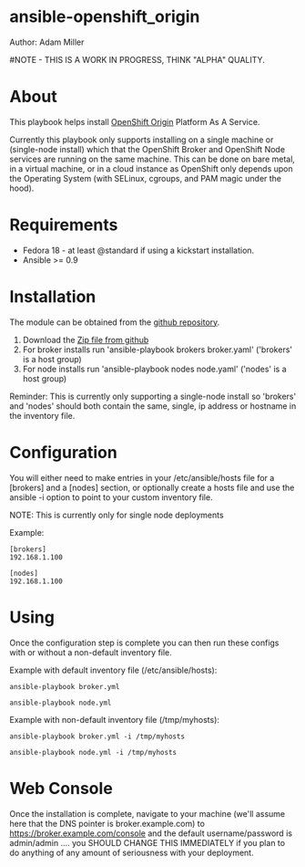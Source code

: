 # ansible-openshift_origin

Author: Adam Miller

#NOTE - THIS IS A WORK IN PROGRESS, THINK "ALPHA" QUALITY.

# About

This playbook helps install [OpenShift Origin](https://openshift.redhat.com/community/open-source) Platform As A Service.

Currently this playbook only supports installing on a single machine or 
(single-node install) which that the OpenShift Broker and OpenShift Node 
services are running on the same machine. This can be done on bare metal, in a 
virtual machine, or in a cloud instance as OpenShift only depends upon the 
Operating System (with SELinux, cgroups, and PAM magic under the hood).

# Requirements

* Fedora 18 - at least @standard if using a kickstart installation.
* Ansible >= 0.9

# Installation

The module can be obtained from the
[github repository](https://github.com/maxamillion/ansible-openshift_origin).

1. Download the [Zip file from github](https://github.com/maxamillion/ansible-openshift_origin/archive/master.zip)
2. For broker installs run 'ansible-playbook brokers broker.yaml' ('brokers' is
a host group)
3. For node installs run 'ansible-playbook nodes node.yaml' ('nodes' is a host 
group)

Reminder: This is currently only supporting a single-node install so 'brokers' 
and 'nodes' should both contain the same, single, ip address or hostname in the
inventory file.

# Configuration

You will either need to make entries in your /etc/ansible/hosts file for a 
[brokers] and a [nodes] section, or optionally create a hosts file and use the 
ansible -i option to point to your custom inventory file.

NOTE: This is currently only for single node deployments

Example:

    [brokers]
    192.168.1.100

    [nodes]
    192.168.1.100

# Using 

Once the configuration step is complete you can then run these configs with or
without a non-default inventory file.

Example with default inventory file (/etc/ansible/hosts):
    
    ansible-playbook broker.yml

    ansible-playbook node.yml

Example with non-default inventory file (/tmp/myhosts):
    
    ansible-playbook broker.yml -i /tmp/myhosts

    ansible-playbook node.yml -i /tmp/myhosts

# Web Console

Once the installation is complete, navigate to your machine (we'll assume here 
that the DNS pointer is broker.example.com) to https://broker.example.com/console
and the default username/password is admin/admin .... you SHOULD CHANGE THIS 
IMMEDIATELY if you plan to do anything of any amount of seriousness with your 
deployment.

